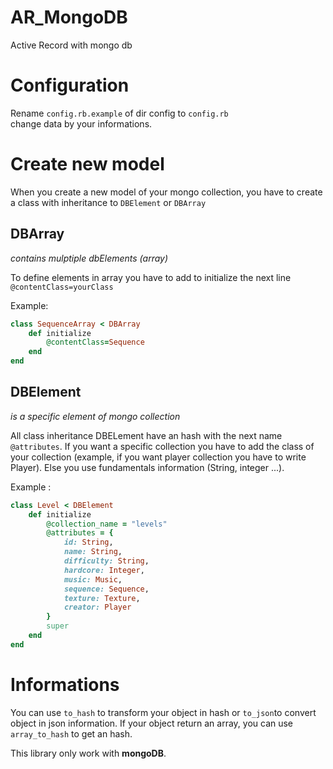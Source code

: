 # AR_MongoDB
Active Record with mongo db

# Configuration

Rename `config.rb.example` of dir config to `config.rb`  
change data by your informations.

# Create new model

When you create a new model of your mongo collection, you have to create a class
with inheritance to `DBElement` or `DBArray`

## DBArray
_contains mulptiple dbElements (array)_

To define elements in array you have to add to initialize the next line `@contentClass=yourClass`

Example:
```ruby
class SequenceArray < DBArray
    def initialize
        @contentClass=Sequence
    end
end
```

## DBElement
_is a specific element of mongo collection_

All class inheritance DBELement have an hash with the next name `@attributes`.
If you want a specific collection you have to add the class of your collection (example, if you want player
collection you have to write Player).
Else you use fundamentals information (String, integer ...).

Example : 
```ruby
class Level < DBElement
    def initialize
        @collection_name = "levels"
        @attributes = {
            id: String,
            name: String,
            difficulty: String,
            hardcore: Integer,
            music: Music,
            sequence: Sequence,
            texture: Texture,
            creator: Player
        }
        super
    end
end
```

# Informations
You can use `to_hash` to transform your object in hash or `to_json`to convert object in json information.
If your object return an array, you can use `array_to_hash` to get an hash.

This library only work with **mongoDB**.
